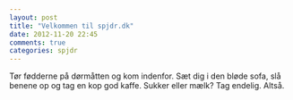 ```yaml
---
layout: post
title: "Velkommen til spjdr.dk"
date: 2012-11-20 22:45
comments: true
categories: spjdr 
---
```


Tør fødderne på dørmåtten og kom indenfor. Sæt dig i den bløde sofa, slå benene op og tag en kop god kaffe. Sukker eller mælk? Tag endelig. Altså. 
